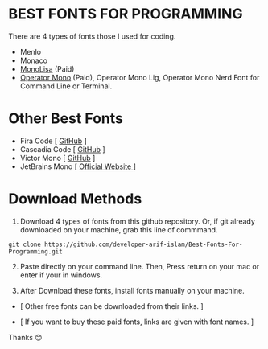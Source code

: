 # BEST FONTS FOR PROGRAMMING

There are 4 types of fonts those I used for coding.

- Menlo
- Monaco
- [MonoLisa](https://www.monolisa.dev/) (Paid)
- [Operator Mono](https://www.typography.com/fonts/operator/styles) (Paid), Operator Mono Lig, Operator Mono Nerd Font for Command Line or Terminal.

# Other Best Fonts

- Fira Code [ [GitHub](https://github.com/tonsky/FiraCode) ]
- Cascadia Code [ [GitHub](https://github.com/microsoft/cascadia-code) ]
- Victor Mono [ [GitHub](https://github.com/rubjo/victor-mono) ]
- JetBrains Mono [ [Official Website ](https://www.jetbrains.com/lp/mono/) ]

# Download Methods

1. Download 4 types of fonts from this github repository. Or, if git already downloaded on your machine, grab this line of commmand.

```
git clone https://github.com/developer-arif-islam/Best-Fonts-For-Programming.git
```

2. Paste directly on your command line. Then, Press return on your mac or enter if your in windows.

3. After Download these fonts, install fonts manually on your machine.

- [ Other free fonts can be downloaded from their links. ]

- [ If you want to buy these paid fonts, links are given with font names. ]

Thanks 😊
